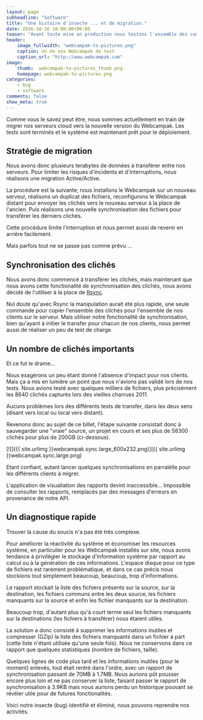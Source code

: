 ```yaml
---
layout: page
subheadline: "Software"
title: "Une histoire d'insecte ... et de migration."
date: 2016-10-26 10:00:00+00:00
teaser: "Avant toute mise en production nous testons l'ensemble des composants autant que possible. Parfois, tout ne se passe pas comme prévu..."
header:
    image_fullwidth: "webcampak-to-pictures.png"
    caption: Un de nos Webcampak de test
    caption_url: "http://www.webcampak.com"
image:
    thumb:  webcampak-to-pictures_thumb.png
    homepage: webcampak-to-pictures.png
categories:
    - bug
    - software
comments: false
show_meta: true
---
```


Comme vous le savez peut être, nous sommes actuellement en train de migrer nos serveurs cloud vers la nouvelle version du Webcampak. Les tests sont terminés et le système est maintenant prêt pour le déploiement.

## Stratégie de migration

Nous avons donc plusieurs terabytes de données à transférer entre nos serveurs. Pour limiter les risques d'incidents et d'interruptions, nous réalisons une migration Active/Active. 

La procédure est la suivante; nous installons le Webcampak sur un nouveau serveur, réalisons un duplicat des fichiers, reconfigurons le Webcampak distant pour envoyer les clichés vers le nouveau serveur à la place de l'ancien. Puis réalisons une nouvelle synchronisation des fichiers pour transférer les derniers clichés.

Cette procédure limite l'interruption et nous permet aussi de revenir en arrière facilement. 

Mais parfois tout ne se passe pas comme prévu ...


## Synchronisation des clichés

Nous avons donc commencé à transférer les clichés, mais maintenant que nous avons cette fonctionalité de synchronisation des clichés, nous avons décidé de l'utiliser à la place de [Rsync](https://fr.wikipedia.org/wiki/Rsync).

Nul doute qu'avec Rsync la manipulation aurait été plus rapide, une seule commande pour copier l'ensemble des clichés pour l'ensemble de nos clients sur le serveur. Mais utiliser notre fonctionalité de synchronisation, bien qu'ayant à initier le transfer pour chacun de nos clients, nous permet aussi de réaliser un peu de test de charge.

## Un nombre de clichés importants

Et ce fut le drame...

Nous exagèrons un peu étant donné l'absence d'impact pour nos clients. Mais ça a mis en lumière un point que nous n'avions pas validé lors de nos tests. Nous avions testé avec quelques milliers de fichiers, plus précisément les 8640 clichés capturés lors des vieilles charrues 2011.

Aucuns problèmes lors des différents tests de transfer, dans les deux sens (disant vers local ou local vers distant).

Revenons donc au sujet de ce billet, l'étape suivante consistait donc à sauvegarder une "vraie" source, un projet en cours et ses plus de 58300 clichés pour plus de 200GB (ci-dessous).

[![]({{ site.urlimg }}webcampak.sync.large_600x232.png)]({{ site.urlimg }}webcampak.sync.large.png)

Etant confiant, autant lancer quelques synchronisations en parralèlle pour les différents clients à migrer.

L'application de visualiation des rapports devint inaccessible... Impossible de consulter les rapports, remplacés par des messages d'erreurs en provenance de notre API.

## Un diagnostique rapide

Trouver la cause du soucis n'a pas été très complexe. 

Pour améliorer la réactivité du système et économiser les resources système, en particulier pour les Webcampak installés sur site, nous avons tendance à privilégier le stockage d'information système par rapport au calcul ou à la génération de ces informations. L'espace disque pour ce type de fichiers est rarement problématique, et dans ce cas précis nous stockions tout simplement beaucoup, beaucoup, trop d'informations.

Le rapport stockait la liste des fichiers présents sur la source, sur la destination, les fichiers communs entre les deux source, les fichiers manquants sur la source et enfin les fichier manquants sur la destination. 

Beaucoup trop, d'autant plus qu'à court terme seul les fichiers manquants sur la destinations (les fichiers à transférer) nous étaient utiles.

La solution a donc consisté à supprimer les informations inutiles et compresser (GZip) la liste des fichiers manquants dans un fichier à part (cette liste n'étant utilisée qu'une seule fois). Nous ne conservons dans ce rapport que quelques statistiques (nombre de fichiers, taille).

Quelques lignes de code plus tard et les informations inutiles (pour le moment) enlevés, tout était rentré dans l'ordre, avec un rapport de synchronisation passant de 70MB à 1.7MB. 
Nous aurions pût pousser encore plus loin et ne pas conserver la liste, faisant passer le rapport de synchronisation à 3.9KB mais nous aurions perdu un historique pouvant se révéler utile pour de futures fonctionalités.

Voici notre insecte (bug) identifié et éliminé, nous pouvons reprendre nos activités.
